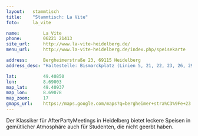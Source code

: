 ```yaml
---
layout:   stammtisch
title:    "Stammtisch: La Vite"
foto:     la_vite

name:         La Vite
phone:        06221 21413
site_url:     http://www.la-vite-heidelberg.de/
menu_url:     http://www.la-vite-heidelberg.de/index.php/speisekarte 

address:      Bergheimerstraße 23, 69115 Heidelberg
address_desc: "Haltestelle: Bismarckplatz (Linien 5, 21, 22, 23, 26, 29, 31, 32, 33, 34, 35, 39, 720, 735, 752, 754, 755, 1004 und 1007)"

lat:          49.40850
lon:          8.69003
map_lat:      49.40937
map_lon:      8.69078
map_zoom:     17
gmaps_url:    https://maps.google.com/maps?q=bergheimer+stra%C3%9Fe+23
---
```

Der Klassiker für AfterPartyMeetings in Heidelberg bietet leckere Speisen in gemütlicher Atmosphäre auch für Studenten, die nicht geerbt haben.
